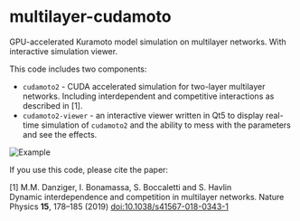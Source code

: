 # multilayer-cudamoto
GPU-accelerated Kuramoto model simulation on multilayer networks. With interactive simulation viewer.

This code includes two components:
* `cudamoto2` - CUDA accelerated simulation for two-layer multilayer networks. Including interdependent and competitive interactions as described in [1].
* `cudamoto2-viewer` - an interactive viewer written in Qt5 to display real-time simulation of `cudamoto2` and the ability to mess with the parameters and see the effects.

![Example](http://www.mmdanziger.com/files/cudamoto2-viewer-spatial-competitive.png)

If you use this code, please cite the paper:

[1]
M.M. Danziger, I. Bonamassa, S. Boccaletti and S. Havlin  
Dynamic interdependence and competition in multilayer networks. 
Nature Physics **15**, 178–185 (2019) [doi:10.1038/s41567-018-0343-1](https://doi.org/10.1038/s41567-018-0343-1)  
